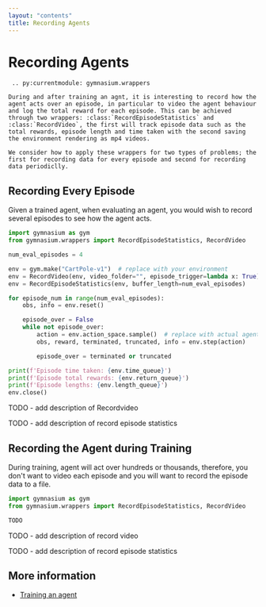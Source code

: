 ```yaml
---
layout: "contents"
title: Recording Agents
---
```


# Recording Agents

```{eval-rst}
 .. py:currentmodule: gymnasium.wrappers

During and after training an agnt, it is interesting to record how the agent acts over an episode, in particular to video the agent behaviour and log the total reward for each episode. This can be achieved through two wrappers: :class:`RecordEpisodeStatistics` and :class:`RecordVideo`, the first will track episode data such as the total rewards, episode length and time taken with the second saving the environment rendering as mp4 videos.

We consider how to apply these wrappers for two types of problems; the first for recording data for every episode and second for recording data periodiclly.
```

## Recording Every Episode

Given a trained agent, when evaluating an agent, you would wish to record several episodes to see how the agent acts.

```python
import gymnasium as gym
from gymnasium.wrappers import RecordEpisodeStatistics, RecordVideo

num_eval_episodes = 4

env = gym.make("CartPole-v1")  # replace with your environment
env = RecordVideo(env, video_folder="", episode_trigger=lambda x: True)
env = RecordEpisodeStatistics(env, buffer_length=num_eval_episodes)

for episode_num in range(num_eval_episodes):
    obs, info = env.reset()

    episode_over = False
    while not episode_over:
        action = env.action_space.sample()  # replace with actual agent
        obs, reward, terminated, truncated, info = env.step(action)

        episode_over = terminated or truncated

print(f'Episode time taken: {env.time_queue}')
print(f'Episode total rewards: {env.return_queue}')
print(f'Episode lengths: {env.length_queue}')
env.close()
```

TODO - add description of Recordvideo

TODO - add description of record episode statistics

## Recording the Agent during Training

During training, agent will act over hundreds or thousands, therefore, you don't want to video each episode and you will want to record the episode data to a file.

```python
import gymnasium as gym
from gymnasium.wrappers import RecordEpisodeStatistics, RecordVideo

TODO

```

TODO - add description of record video

TODO - add description of record episode statistics

## More information

* [Training an agent]()
